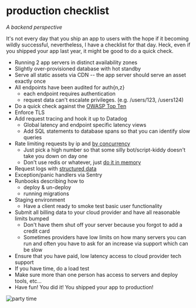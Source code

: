 # production checklist

*A backend perspective*

It's not every day that you ship an app to users with the hope if it becoming wildly successful, nevertheless, I have a checklist for that day. Heck, even if you shipped your app last year, it might be good to do a quick check.


* Running 2 app servers in distinct availability zones
* Slightly over-provisioned database with hot standby
* Serve all static assets via CDN -- the app server should serve an asset exactly once
* All endpoints have been audited for auth{n,z}
    * each endpoint requires authentication
    * request data can't escalate privileges. (e.g. /users/123, /users124)
* Do a quick check against the [OWASP Top Ten][owasp]
* Enforce TLS
* Add request tracing and hook it up to Datadog
    * Global latency and endpoint specific latency views
    * Add SQL statements to database spans so that you can identify slow queries
* Rate limiting requests by ip and [by concurrency][rlc]
    * Just pick a high number so that some silly bot/script-kiddy doesn't take you down on day one
    * Don't use redis or whatever, just [do it in memory][rlim]
* Request logs with [structured data][logs]
* Exception/panic handlers via Sentry
* Runbooks describing how to
    * deploy & un-deploy
    * running migrations
* Staging environment
    * Have a client ready to smoke test basic user functionality
* Submit all billing data to your cloud provider and have all reasonable limits bumped
    * Don't have them shut off your server because you forgot to add a credit card
    * Sometimes providers have low limits on how many servers you can run and often you have to ask for an increase via support which can be slow
* Ensure that you have paid, low latency access to cloud provider tech support
* If you have time, do a load test
* Make sure more than one person has access to servers and deploy tools, etc...
* Have fun! You did it! You shipped your app to production!

![party time](https://d.32k.io/dance.gif)


[rlc]: https://www.youtube.com/watch?v=m64SWl9bfvk
[owasp]: https://owasp.org/www-project-top-ten/
[rlim]: https://github.com/ryandotsmith/32k.io/blob/main/net/http/limit/limit.go
[logs]: https://brandur.org/logfmt
